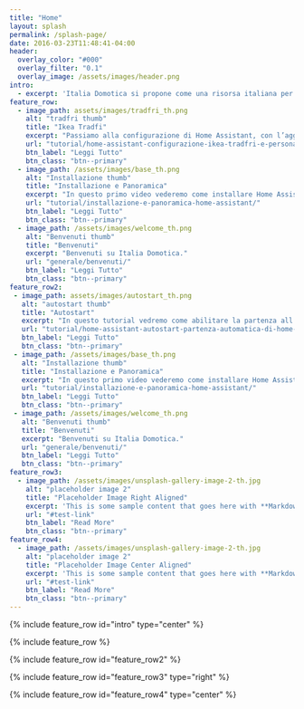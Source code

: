```yaml
---
title: "Home"
layout: splash
permalink: /splash-page/
date: 2016-03-23T11:48:41-04:00
header:
  overlay_color: "#000"
  overlay_filter: "0.1"
  overlay_image: /assets/images/header.png
intro:
  - excerpt: 'Italia Domotica si propone come una risorsa italiana per Home Assistant e per discussioni sulla domotica, attivo un [forum](https://forum.italiadomotica.it) di discussione'
feature_row:
  - image_path: assets/images/tradfri_th.png
    alt: "tradfri thumb"
    title: "Ikea Tradfi"
    excerpt: "Passiamo alla configurazione di Home Assistant, con l’aggiunta di luci smart Ikea Tradfri..."
    url: "tutorial/home-assistant-configurazione-ikea-tradfri-e-personalizzazione/"
    btn_label: "Leggi Tutto"
    btn_class: "btn--primary"
  - image_path: /assets/images/base_th.png
    alt: "Installazione thumb"
    title: "Installazione e Panoramica"
    excerpt: "In questo primo video vederemo come installare Home Assistant..."
    url: "tutorial/installazione-e-panoramica-home-assistant/"
    btn_label: "Leggi Tutto"
    btn_class: "btn--primary"
  - image_path: /assets/images/welcome_th.png
    alt: "Benvenuti thumb"
    title: "Benvenuti"
    excerpt: "Benvenuti su Italia Domotica."
    url: "generale/benvenuti/"
    btn_label: "Leggi Tutto"
    btn_class: "btn--primary"
feature_row2:
 - image_path: assets/images/autostart_th.png
   alt: "autostart thumb"
   title: "Autostart"
   excerpt: "In questo tutorial vedremo come abilitare la partenza all’avvio del sistema del demone Home Assistant per sistemi basati su systemd."
   url: "tutorial/home-assistant-autostart-partenza-automatica-di-home-assistant/"
   btn_label: "Leggi Tutto"
   btn_class: "btn--primary"
 - image_path: /assets/images/base_th.png
   alt: "Installazione thumb"
   title: "Installazione e Panoramica"
   excerpt: "In questo primo video vederemo come installare Home Assistant..."
   url: "tutorial/installazione-e-panoramica-home-assistant/"
   btn_label: "Leggi Tutto"
   btn_class: "btn--primary"
 - image_path: /assets/images/welcome_th.png
   alt: "Benvenuti thumb"
   title: "Benvenuti"
   excerpt: "Benvenuti su Italia Domotica."
   url: "generale/benvenuti/"
   btn_label: "Leggi Tutto"
   btn_class: "btn--primary"
feature_row3:
  - image_path: /assets/images/unsplash-gallery-image-2-th.jpg
    alt: "placeholder image 2"
    title: "Placeholder Image Right Aligned"
    excerpt: 'This is some sample content that goes here with **Markdown** formatting. Right aligned with `type="right"`'
    url: "#test-link"
    btn_label: "Read More"
    btn_class: "btn--primary"
feature_row4:
  - image_path: /assets/images/unsplash-gallery-image-2-th.jpg
    alt: "placeholder image 2"
    title: "Placeholder Image Center Aligned"
    excerpt: 'This is some sample content that goes here with **Markdown** formatting. Centered with `type="center"`'
    url: "#test-link"
    btn_label: "Read More"
    btn_class: "btn--primary"
---
```


{% include feature_row id="intro" type="center" %}

{% include feature_row %}

{% include feature_row id="feature_row2" %}

{% include feature_row id="feature_row3" type="right" %}

{% include feature_row id="feature_row4" type="center" %}
